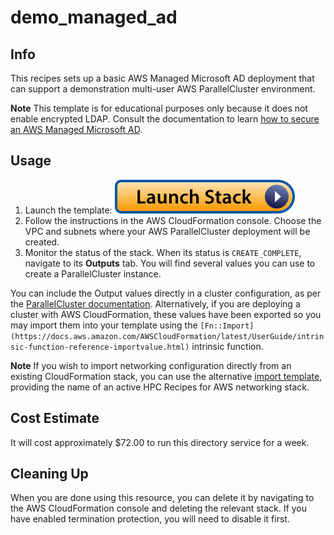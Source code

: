 # demo_managed_ad

## Info

This recipes sets up a basic AWS Managed Microsoft AD deployment that can support a demonstration multi-user AWS ParallelCluster environment. 

**Note** This template is for educational purposes only because it does not enable encrypted LDAP. Consult the documentation to learn [how to secure an AWS Managed Microsoft AD](https://docs.aws.amazon.com/directoryservice/latest/admin-guide/ms_ad_security.html).

## Usage

1. Launch the template: [![Launch stack](../../../docs/media/launch-stack.svg)](https://us-east-2.console.aws.amazon.com/cloudformation/home?region=us-east-2#/stacks/create/review?stackName=managed_adb&templateURL=https://aws-hpc-recipes.s3.us-east-1.amazonaws.com/main/recipes/dir/demo_managed_ad/assets/main.yaml)
2. Follow the instructions in the AWS CloudFormation console. Choose the VPC and subnets where your AWS ParallelCluster deployment will be created. 
3. Monitor the status of the stack. When its status is `CREATE_COMPLETE`, navigate to its **Outputs** tab. You will find several values you can use to create a ParallelCluster instance.

You can include the Output values directly in a cluster configuration, as per the [ParallelCluster documentation](https://docs.aws.amazon.com/parallelcluster/latest/ug/multi-user-v3.html). Alternatively, if you are deploying a cluster with AWS CloudFormation, these values have been exported so you may import them into your template using the `[Fn::Import](https://docs.aws.amazon.com/AWSCloudFormation/latest/UserGuide/intrinsic-function-reference-importvalue.html)` intrinsic function. 

**Note** If you wish to import networking configuration directly from an existing CloudFormation stack, you can use the alternative [import template]((https://us-east-2.console.aws.amazon.com/cloudformation/home?region=us-east-2#/stacks/create/review?stackName=managed_adb&templateURL=https://aws-hpc-recipes.s3.us-east-1.amazonaws.com/main/recipes/dir/demo_managed_ad/assets/main-import.yaml)), providing the name of an active HPC Recipes for AWS networking  stack.

## Cost Estimate

It will cost approximately $72.00 to run this directory service for a week. 

## Cleaning Up

When you are done using this resource, you can delete it by navigating to the AWS CloudFormation console and deleting the relevant stack. If you have enabled termination protection, you will need to disable it first.
